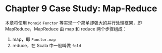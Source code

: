 # Chapter 9 Case Study: Map-Reduce

本章将使用 `Monoid` `Functor` 等实现一个简单却强大的并行处理框架，即 MapReduce，MapReduce 由 map 和 reduce 两个步骤组成：

1. map，即 `Functor.map`
2. reduce，在 Scala 中一般叫做 `fold`
